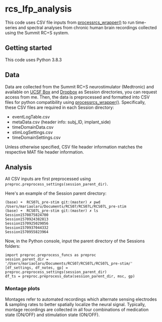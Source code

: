 # rcs_lfp_analysis

This code uses CSV file inputs from [processrcs_wrapper()](https://github.com/molaruna/processrcs_wrapper) to run time-series and spectral analyses from chronic human brain recordings collected using the Summit RC+S system. 

## Getting started

This code uses Python 3.8.3

## Data
Data are collected from the Summit RC+S neurostimulator (Medtronic) and available on [UCSF Box](https://ucsf.app.box.com/folder/0) and [Dropbox](https://www.dropbox.com/work) as Session directories, you can request access from me. Then, the data is preprocessed and formatted into CSV files for python compatibility using [processrcs_wrapper()](https://github.com/molaruna/processrcs_wrapper). Specifically, these CSV files are required in each Session directory:<br/>
* eventLogTable.csv
* metaData.csv (header info: subj_ID, implant_side)
* timeDomainData.csv 
* stimLogSettings.csv
* timeDomainSettings.csv

Unless otherwise specified, CSV file header information matches the respective MAT file header information. 

## Analysis
All CSV inputs are first preprocessed using ```preproc.preprocess_settings(session_parent_dir)```.

Here's an example of the Session parent directory:
```
(base) ➜  RCS07L_pre-stim git:(master) ✗ pwd
/Users/mariaolaru/Documents/RCS07/RCS07L/RCS07L_pre-stim
(base) ➜  RCS07L_pre-stim git:(master) ✗ ls
Session1570875824700
Session1570924382813
Session1570925029056
Session1570937044332
Session1570955823964
```
Now, in the Python console, input the parent directory of the Sessions folders:
```
import preproc.preprocess_funcs as preproc
session_parent_dir = '/Users/mariaolaru/Documents/RCS07/RCS07L/RCS07L_pre-stim/'
[df_settings, df_notes, gp] = preproc.preprocess_settings(session_parent_dir)
df_ts = preproc.preprocess_data(session_parent_dir, msc, gp) 
```
### Montage plots
Montages refer to automated recordings which alternate sensing electrodes & sampling rates to better spatially localize the neural signal. Typically, montage recordings are collected in all four combinations of medication state (ON/OFF) and stimulation state (ON/OFF). 




